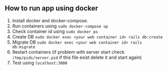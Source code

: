 ## How to run app using docker

1. Install docker and docker-compose.
2. Run containers using ```sudo docker-compose up```
3. Check container id using ```sudo docker ps```
4. Create DB ```sudo docker exec <your web container id> rails db:create```
5. Migrate DB ```sudo docker exec <your web container id> rails db:migrate```
6. Restart containers (if problem with server start check ```/tmp/pids/server.pid``` if this file exist delete it and start again)
7. Test using ```localhost:3000```


